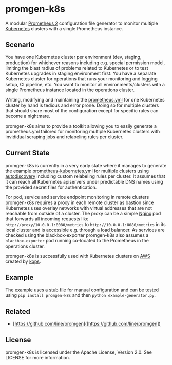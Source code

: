 # promgen-k8s

A modular [Prometheus 2](https://prometheus.io) configuration file generator to monitor multiple [Kubernetes](https://kubernetes.io) clusters with a single Prometheus instance.

## Scenario

You have one Kubernetes cluster per environment (dev, staging, production) for whichever reasons including e.g. special permission model, limiting the blast radius of problems related to Kubernetes or to test Kubernetes upgrades in staging environment first.
You have a separate Kubernetes cluster for operations that runs your monitoring and logging setup, CI pipeline, etc.
You want to monitor all environments/clusters with a single Prometheus instance located in the operations cluster.

Writing, modifying and maintaining the [prometheus.yml](https://github.com/prometheus/prometheus/blob/master/documentation/examples/prometheus-kubernetes.yml) for one Kubernetes cluster by hand is tedious and error prone. Doing so for multiple clusters that should share most of the configuration except for specific rules can become a nightmare.

promgen-k8s aims to provide a toolkit allowing you to easily generate a prometheus.yml tailored for monitoring multiple Kubernetes clusters with invididual scraping jobs and relabeling rules per cluster.

## Current State

promgen-k8s is currently in a very early state where it manages to generate the example  [prometheus-kubernetes.yml](https://github.com/prometheus/prometheus/blob/master/documentation/examples/prometheus-kubernetes.yml) for multiple clusters using [autodiscovery](https://prometheus.io/docs/operating/configuration/#%3Ckubernetes_sd_config%3E) including custom relabeling rules per cluster. It assumes that it can reach all Kubernetes apiservers under predictable DNS names using the provided secret files for authentication.

For pod, service and service endpoint monitoring in remote clusters promgen-k8s requires a proxy in each remote cluster as bastion since Kubernetes uses overlay networks with virtual addresses that are not reachable from outside of a cluster. The proxy can be a simple [Nginx](http://nginx.org) pod that forwards all incoming requests like `http://proxy/10.0.0.1:8080/metrics` to `http://10.0.0.1:8080/metrics` in its local cluster and is accessible e.g. through a load balancer. As services are checked using the blackbox-exporter promgen-k8s also assumes a `blackbox-exporter` pod running co-located to the Prometheus in the operations cluster.

promgen-k8s is successfully used with Kubernetes clusters on [AWS](http://aws.amazon.com/) created by [kops](https://github.com/kubernetes/kops).

## Example

The [example](example-generator.py) uses a [stub file](example-prometheus-stub.yml) for manual configuration and can be tested using `pip install promgen-k8s` and then `python example-generator.py`.

## Related

- [https://github.com/line/promgen]([https://github.com/line/promgen])

## License

promgen-k8s is licensed under the Apache License, Version 2.0. See LICENSE for more information.
